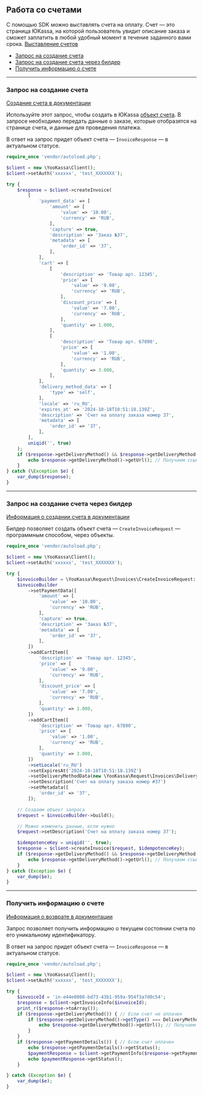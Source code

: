 ## Работа со счетами

С помощью SDK можно выставлять счета на оплату. Счет — это страница ЮKassa, на которой пользователь увидит описание заказа и сможет заплатить в любой удобный момент в течение заданного вами срока. [Выставление счетов](https://yookassa.ru/developers/payment-acceptance/scenario-extensions/invoices/basics)

* [Запрос на создание счета](#Запрос-на-создание-счета)
* [Запрос на создание счета через билдер](#Запрос-на-создание-счета-через-билдер)
* [Получить информацию о счете](#Получить-информацию-о-счете)

---

### Запрос на создание счета <a name="Запрос-на-создание-счета"></a>

[Создание счета в документации](https://yookassa.ru/developers/api?codeLang=php#create_invoice)

Используйте этот запрос, чтобы создать в ЮKassa [объект счета](https://yookassa.ru/developers/api?codeLang=bash#invoice_object). В запросе необходимо передать данные о заказе, которые отобразятся на странице счета, и данные для проведения платежа.

В ответ на запрос придет объект счета — `InvoiceResponse` — в актуальном статусе.

```php
require_once 'vendor/autoload.php';

$client = new \YooKassa\Client();
$client->setAuth('xxxxxx', 'test_XXXXXXX');

try {
    $response = $client->createInvoice(
        [
            'payment_data' => [
                'amount' => [
                    'value' => '10.00',
                    'currency' => 'RUB',
                ],
                'capture' => true,
                'description' => 'Заказ №37',
                'metadata' => [
                    'order_id' => '37',
                ],
            ],
            'cart' => [
                [
                    'description' => 'Товар арт. 12345',
                    'price' => [
                        'value' => '9.00',
                        'currency' => 'RUB',
                    ],
                    'discount_price' => [
                        'value' => '7.00',
                        'currency' => 'RUB',
                    ],
                    'quantity' => 1.000,
                ],
                [
                    'description' => 'Товар арт. 67890',
                    'price' => [
                        'value' => '1.00',
                        'currency' => 'RUB',
                    ],
                    'quantity' => 3.000,
                ],
            ],
            'delivery_method_data' => [
                'type' => 'self',
            ],
            'locale' => 'ru_RU',
            'expires_at' => '2024-10-18T10:51:18.139Z',
            'description' => 'Счет на оплату заказа номер 37',
            'metadata' => [
                'order_id' => '37',
            ],
        ],
        uniqid('', true)
    );
    if ($response->getDeliveryMethod() && $response->getDeliveryMethod()->getType() === DeliveryMethodType::SELF) {
        echo $response->getDeliveryMethod()->getUrl(); // Получаем ссылку на счёт и передаем плательщику
    }
} catch (\Exception $e) {
    var_dump($response);
}
```

---

### Запрос на создание счета через билдер <a name="Запрос-на-создание-счета-через-билдер"></a>

[Информация о создании счета в документации](https://yookassa.ru/developers/api?codeLang=php#create_invoice)

Билдер позволяет создать объект счета — `CreateInvoiceRequest` — программным способом, через объекты.

```php
require_once 'vendor/autoload.php';

$client = new \YooKassa\Client();
$client->setAuth('xxxxxx', 'test_XXXXXXX');

try {
    $invoiceBuilder = \YooKassa\Request\Invoices\CreateInvoiceRequest::builder();
    $invoiceBuilder
        ->setPaymentData([
            'amount' => [
                'value' => '10.00',
                'currency' => 'RUB',
            ],
            'capture' => true,
            'description' => 'Заказ №37',
            'metadata' => [
                'order_id' => '37',
            ],
        ])
        ->addCartItem([
            'description' => 'Товар арт. 12345',
            'price' => [
                'value' => '9.00',
                'currency' => 'RUB',
            ],
            'discount_price' => [
                'value' => '7.00',
                'currency' => 'RUB',
            ],
            'quantity' => 1.000,
        ])
        ->addCartItem([
            'description' => 'Товар арт. 67890',
            'price' => [
                'value' => '1.00',
                'currency' => 'RUB',
            ],
            'quantity' => 3.000,
        ])
        ->setLocale('ru_RU')
        ->setExpiresAt('2024-10-18T10:51:18.139Z')
        ->setDeliveryMethodData(new \YooKassa\Request\Invoices\DeliveryMethodData\DeliveryMethodDataSelf())
        ->setDescription('Счет на оплату заказа номер #37')
        ->setMetadata([
            'order_id' => '37',
        ]);

    // Создаем объект запроса
    $request = $invoiceBuilder->build();

    // Можно изменить данные, если нужно
    $request->setDescription('Счет на оплату заказа номер 37');

    $idempotenceKey = uniqid('', true);
    $response = $client->createInvoice($request, $idempotenceKey);
    if ($response->getDeliveryMethod() && $response->getDeliveryMethod()->getType() === DeliveryMethodType::SELF) {
        echo $response->getDeliveryMethod()->getUrl(); // Получаем ссылку на счёт и передаем плательщику
    }
} catch (Exception $e) {
    var_dump($e);
}
```

---

### Получить информацию о счете <a name="Получить-информацию-о-счете"></a>

[Информация о возврате в документации](https://yookassa.ru/developers/api?codeLang=php#get_invoice)

Запрос позволяет получить информацию о текущем состоянии счета по его уникальному идентификатору.

В ответ на запрос придет объект счета — `InvoiceResponse` — в актуальном статусе.

```php
require_once 'vendor/autoload.php';

$client = new \YooKassa\Client();
$client->setAuth('xxxxxx', 'test_XXXXXXX');

try {
    $invoiceId = 'in-e44e8088-bd73-43b1-959a-954f3a7d0c54';
    $response = $client->getInvoiceInfo($invoiceId);
    print_r($response->toArray());
    if ($response->getDeliveryMethod()) { // Если счет не оплачен
        if ($response->getDeliveryMethod()->getType() === DeliveryMethodType::SELF) {
            echo $response->getDeliveryMethod()->getUrl(); // Получаем ссылку на счёт и передаем плательщику
        }
    }
    if ($response->getPaymentDetails()) { // Если счет оплачен
        echo $response->getPaymentDetails()->getStatus();
        $paymentResponse = $client->getPaymentInfo($response->getPaymentDetails()->getId());
        echo $paymentResponse->getStatus();
    }

} catch (Exception $e) {
    var_dump($e);
}
```
